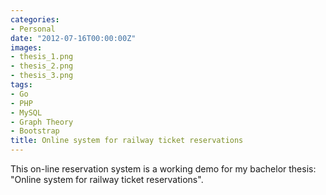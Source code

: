 ```yaml
---
categories:
- Personal
date: "2012-07-16T00:00:00Z"
images:
- thesis_1.png
- thesis_2.png
- thesis_3.png
tags:
- Go
- PHP
- MySQL
- Graph Theory
- Bootstrap
title: Online system for railway ticket reservations
---
```


This on-line reservation system is a working demo for my bachelor thesis: "Online system for railway ticket reservations".
